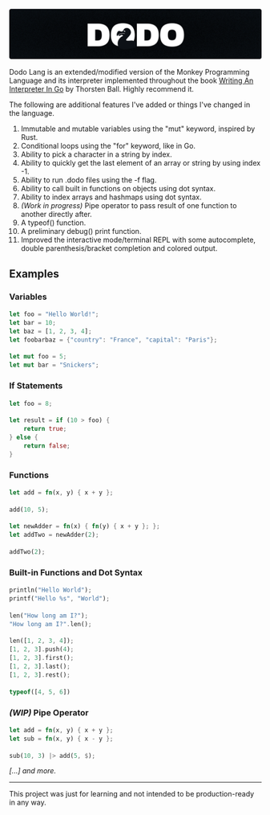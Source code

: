 <p>
  <img src="./dodo_banner.svg" alt="Dodo Programming Language">
</p>

Dodo Lang is an extended/modified version of the Monkey Programming Language and its interpreter implemented throughout the book [Writing An Interpreter In Go](https://interpreterbook.com/) by Thorsten Ball. Highly recommend it.

The following are additional features I've added or things I've changed in the language.

1. Immutable and mutable variables using the "mut" keyword, inspired by Rust.
1. Conditional loops using the "for" keyword, like in Go.
1. Ability to pick a character in a string by index.
1. Ability to quickly get the last element of an array or string by using index -1.
1. Ability to run .dodo files using the -f <filename> flag.
1. Ability to call built in functions on objects using dot syntax.
1. Ability to index arrays and hashmaps using dot syntax.
1. _(Work in progress)_ Pipe operator to pass result of one function to another directly after.
1. A typeof() function.
1. A preliminary debug() print function.
1. Improved the interactive mode/terminal REPL with some autocomplete, double parenthesis/bracket completion and colored output.

## Examples

### Variables

```rust
let foo = "Hello World!";
let bar = 10;
let baz = [1, 2, 3, 4];
let foobarbaz = {"country": "France", "capital": "Paris"};

let mut foo = 5;
let mut bar = "Snickers";
```

### If Statements

```rust
let foo = 8;

let result = if (10 > foo) {
    return true;
} else {
    return false;
}
```

### Functions

```rust
let add = fn(x, y) { x + y };

add(10, 5);

let newAdder = fn(x) { fn(y) { x + y }; };
let addTwo = newAdder(2);

addTwo(2);
```

### Built-in Functions and Dot Syntax

```rust
println("Hello World");
printf("Hello %s", "World");

len("How long am I?");
"How long am I?".len();

len([1, 2, 3, 4]);
[1, 2, 3].push(4);
[1, 2, 3].first();
[1, 2, 3].last();
[1, 2, 3].rest();

typeof([4, 5, 6])
```

### _(WIP)_ Pipe Operator

```rust
let add = fn(x, y) { x + y };
let sub = fn(x, y) { x - y };

sub(10, 3) |> add(5, $);
```

_[...] and more._

---

This project was just for learning and not intended to be production-ready in any way.
